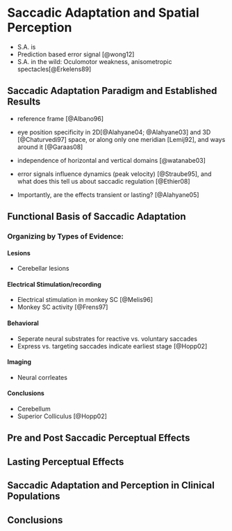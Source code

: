 


# Saccadic Adaptation and Spatial Perception


* S.A. is 
* Prediction based error signal [@wong12]
* S.A. in the wild: Oculomotor weakness, anisometropic spectacles[@Erkelens89]


Saccadic Adaptation Paradigm and Established Results
-------------------------------------------------

* reference frame [@Albano96]
* eye position specificity in 2D[@Alahyane04; @Alahyane03] and 3D [@Chaturvedi97] space, or along only one meridian [Lemij92], and ways around it [@Garaas08]
* independence of horizontal and vertical domains [@watanabe03]

* error signals influence dynamics (peak velocity) [@Straube95], and 
what does this tell us about saccadic regulation [@Ethier08]

* Importantly, are the effects transient or lasting? [@Alahyane05]


Functional Basis of Saccadic Adaptation
-------------------------------------

### Organizing by Types of Evidence:


#### Lesions
* Cerebellar lesions

#### Electrical Stimulation/recording
* Electrical stimulation in monkey SC [@Melis96]
* Monkey SC activity [@Frens97]

#### Behavioral
* Seperate neural substrates for reactive vs. voluntary saccades
* Express vs. targeting saccades indicate earliest stage [@Hopp02]

#### Imaging
* Neural corrleates

#### Conclusions
* Cerebellum
* Superior Colliculus [@Hopp02]



Pre and Post Saccadic Perceptual Effects
--------------------------------------


Lasting Perceptual Effects
-------------------------



Saccadic Adaptation and Perception in Clinical Populations
-------------------------------------------------------


Conclusions
-----------
